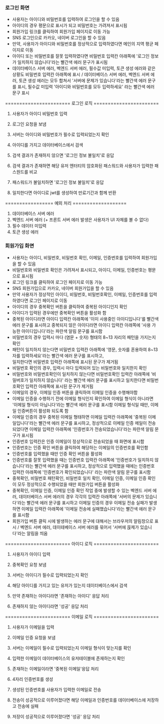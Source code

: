 ### 로그인 화면
- 사용자는 아이디와 비밀번호를 입력하여 로그인을 할 수 있음
- 아이디의 경우 평문으로 표시가 되고 비밀번호는 가려져서 표시됨
- 회원가입 링크를 클릭하여 회원가입 페이지로 이동 가능
- SNS 로그인으로 카카오, 네이버 로그인을 할 수 있음
- 만약, 사용자가 아이디와 비밀번호를 정상적으로 입력하였다면 메인의 지역 평균 페이지로 이동
- 아이디 또는 비밀번호를 잘못 입력하였다면 비밀번호 입력칸 아래쪽에 '로그인 정보가 일치하지 않습니다'라는 빨간색 에러 문구가 표시됨
- 데이터베이스 서버 에러, 벡엔드 서버 에러, 필수값 미입력, 토큰 생성 에러와 같은 상황도 비밀번호 입력칸 아래쪽에 표시 / 
  데이터베이스 서버 에러, 벡엔드 서버 에러, 토큰 생성 에러는 모두 합쳐서 '서버에 문제가 있습니다'라는 빨간색 에러 문구를 표시, 
  필수값 미입력 '아이디와 비밀번호를 모두 입력하세요' 라는 빨간색 에러 문구 표시

======================= 로그인 로직 =======================

1. 사용자가 아이디 비밀번호 입력
2. 로그인 요청을 보냄

3. 서버는 아이디와 비밀번호가 필수로 입력되었는지 확인
4. 아이디를 가지고 데이터베이스에서 검색
5. 검색 결과가 존재하지 않으면 '로그인 정보 불일치'로 응답
6. 검색 결과가 존재하면 해당 유저 엔터티의 암호화된 패스워드와 사용자가 입력한 패스원드를 비교
7. 패스워드가 불일치하면 '로그인 정보 불일치'로 응답
8. 일치한다면 아이디로 jwt를 생성하여 만료기간과 함께 반환

================= 예외 처리 ===================
1) 데이터베이스 서버 에러
2) 벡엔드 서버 에러
    (+ 프론트 서버 에러 발생은 사용자가 UI 자체를 볼 수 없다)
3) 필수 데이터 미입력
4) 토큰 생성 에러
>>>>>>>>>>>>>>>>>>>>>>>>>>>>>>>>>>>>>>>>>>>>>>>>>>>>>>>>>>>>>>>>>>>>>>>>>
### 회원가입 화면
- 사용자는 아이디, 비밀번호, 비밀번호 확인, 이메일, 인증번호를 입력하여 회원가입을 할 수 있음
- 비밀번호와 비밀번호 확인은 가려져서 표시되고, 아이디, 이메일, 인증번호는 평문으로 표시됨
- 로그인 링크를 클릭하여 로그인 페이지로 이동 가능
- SNS 회원가입으로 카카오, 네이버 회원가입을 할 수 있음
- 만약 사용자가 정상적인 아이디, 비밀번호, 비밀번호확인, 이메일, 인증번호를 입력하였다면 로그인 페이지로 이동
- 아이디의 경우 중복확인 버튼을 클릭하여 중복된 아이디인지 확인
- 아이디가 입력된 경우에만 중복확인 버튼을 활성화 함
- 중복된 아이디라면 아이디 입력칸 아래쪽에 '이미 사용중인 아이디입니다'를 빨간색 에러 문구를 표시하고 
  중복되지 않은 아이디라면 아이디 입력칸 아래쪽에 '사용 가능한 아이디입니다'라는 파란색 알림 문구를 표시함
- 비밀번호의 경우 입력시 마다 (염문 + 숫자) 형태의 8~13 자리의 패턴을 가지는지 확인
- 패턴이 일치하지 않는다면 비밀번호 입력칸 아래쪽에 '영문, 숫자를 혼용하여 8~13자를 입력하세요'라는 빨간색 에러 문구를 표시하고,  
  일치한다면 비밀번호 입력칸 아래쪽에 표시된 문구가 제거됨
- 비밀번호 확인의 경우, 입력시 마다 입력되어 있는 비밀번호와 일치한지 확인
- 비밀번호와 비밀번호확인이 일치하지 않는다면 비밀번호확인 입력칸 아래쪽에 '비밀버호가 일치하지 않습니다' 라는 빨간색 에러 문구를 표시하고
  일치한다면 비밀번호확인 입력칸 아래쪽에 표시된 문구가 제거됨
- 이메일의 경우, 이메일 인증 버튼을 클릭하여 이메일 인증을 수행해야함
- 이메일 인증을 수행하기 전에 이메일 형식인지 확인하여 이메일 형식이 아니라면 '이메일 형식이 아닙니다'라는 빨간색 에러 문구를 표시함
  이메일 형식일 때만, 이메일 인증버튼이 활성화 되도록 함
- 이메일 인증의 경우 중복된 이메일 형태하면 이메일 입력칸 아래쪽에 '중복된 이메일입니다'라는 빨간색 에러 문구를 표시하고,
  정상적으로 이메일 인증 메일이 전송되었다면 이메일 입력칸 아래쪽에 '인증번호가 전송되었습니다'라는 파란색 알림 문구가 표시됨
- 인증번호 입력칸은 인증 이메일이 정상적으로 전송되었을 때 화면에 표시함
- 인증번호는 인증 확인 버튼을 클릭하여 해당하는 이메일의 인증번호를 확인함
- 인증번호를 입력했을 때만 인증 확인 버튼을 활성화
- 인증번호를 잘못 입력했을 때는 인증번호 입력칸 아래쪽에 '인증번호가 일치하지 않습니다'라는 빨간색 에러 문구를 표시하고,
  정상적으로 입력했을 때에는 인증번호 입력칸 아래쪽에 '인증번호가 확인되었습니다' 라는 파란색 알림 문구를 표시함
- 중복확인, 비밀번호 패턴확인, 비밀번호 일치 확인, 이메일 인증, 이메일 인증 확인이 모두 정상적으로 수행되었을 때만 회원가입 버튼을 활성화
- 중복확인, 이메일 인증, 이메일 인증 확인 작업 중에 발생할 수 있는 벡엔드 서버 에러, 데이터베이스 서버 에러의 경우 각각의 입력칸 아래쪽에 '서버의 문제가 있습니다'라는 빨간색 에러 문구를 표시하고
  이메일 인증의 경우 이메일 전송 실패가 발생하면 이메일 입력칸 아래쪽에 '이메일 전송에 실패했습니다'라는 빨간색 에러 문구를 표시함
- 회원가입 버튼 클릭 시에 발생하는 에러 문구에 대해서는 브라우저의 알림창으로 표시 / 벡엔드 서버 에러, 데이테베이스 서버 에러를 묶어서 '서버에 묹제가 있습니다'라는 알림을 띄움

======================= 아이디 로직 =======================

1. 사용자가 아이디 입력
2. 중복확인 요청 보냄

3. 서버는 아이디가 필수로 입력되었는지 확인
4. 해당 아이디를 가지고 있는 유저가 있는지 데이터베이스에서 검색
5. 만약 존재하는 아이디라면 '존재하는 아이디' 응답 처리
6. 존재하지 않는 아이디라면 '성공' 응답 처리

======================= 이메일 로직 =======================
1. 사용자가 이메일을 입력
2. 이메일 인증 요청을 보냄

3. 서버는 이메일이 필수로 입력되었는지 이메일 형식이 맞는지를 확인
4. 입력한 이메일이 데이터베이스의 유저테이블에 존재하는지 확인
5. 존재하는 이메일이라면 '중복된 이메일'응답 처리
6. 4자리 인증번호를 생성
7. 생성된 인증번호를 사용자가 입력한 이메일로 전송
8. 전송이 성공적으로 이루어졌다면 해당 이메일과 인증번호를 데이터베이스에 저장하고
  전송에 실패
9. 저장이 성공적으로 이루어졌다면 '성공' 응답 처리

